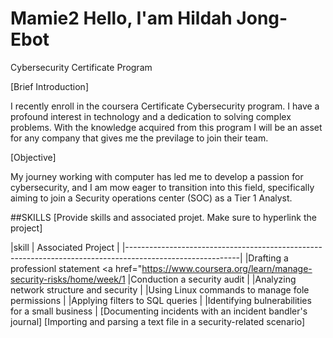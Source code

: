 # Mamie2 Hello, I'am Hildah Jong-Ebot 
Cybersecurity Certificate Program

[Brief Introduction]

I recently enroll in the coursera Certificate Cybersecurity program. I have a profound interest in technology and a dedication to solving complex problems. With the knowledge acquired from this program I will be an asset for any company that gives me the previlage to join their team.

[Objective]

My journey working with computer has led me to develop a passion for cybersecurity, and I am mow eager to transition into this field, specifically aiming to join a Security operations center (SOC) as a Tier 1 Analyst.

##SKILLS
[Provide skills and associated projet. Make sure to hyperlink the project]  

|skill                                                                           |  Associated Project     |
|----------------------------------------------------------------------------------------------------------|
|Drafting a professionl statement                                 <a href="https://www.coursera.org/learn/manage-security-risks/home/week/1
|Conduction a security audit                                                     |
|Analyzing network structure and security                                        |
|Using Linux commands to manage fole permissions                                 |
|Applying filters to SQL queries                                                 |
|Identifying bulnerabilities for a small business                                |
[Documenting incidents with an incident bandler's journal]
[Importing and parsing a text file in a security-related scenario]
